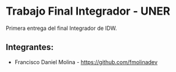 # Trabajo Final Integrador - UNER

Primera entrega del final Integrador de IDW.

## Integrantes:

- Francisco Daniel Molina -  https://github.com/fmolinadev







